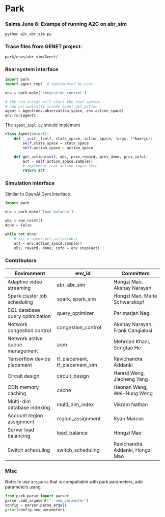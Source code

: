 # Park

### Salma June 8: Exampe of running A2C on abr_sim 

`python a2c_abr_sim.py`

### Trace files from GENET project:

`park/envs/abr_sim/Genet/`

### Real system interface
```python
import park
import agent_impl  # implemented by user

env = park.make('congestion_control')

# the run script will start the real system
# and periodically invoke agent.get_action
agent = Agent(env.observation_space, env.action_space)
env.run(agent)
```

The `agent_impl.py` should implement
```python
class Agent(object):
    def __init__(self, state_space, action_space, *args, **kwargs):
        self.state_space = state_space
        self.action_space = action_space

    def get_action(self, obs, prev_reward, prev_done, prev_info):
        act = self.action_space.sample()
        # implement real action logic here
        return act
```

### Simulation interface
Similar to OpenAI Gym interface.
```python
import park

env = park.make('load_balance')

obs = env.reset()
done = False

while not done:
    # act = agent.get_action(obs)
    act = env.action_space.sample()
    obs, reward, done, info = env.step(act)
```

### Contributors

| Environment                     | env_id                         | Committers                       |
| ------------------------------- | ------------------------------ | -------------------------------- |
| Adaptive video streaming        | abr, abr_sim                   | Hongzi Mao, Akshay Narayan       |
| Spark cluster job scheduling    | spark, spark_sim               | Hongzi Mao, Malte Schwarzkopf    |
| SQL database query optimization | query_optimizer                | Parimarjan Negi                  |
| Network congestion control      | congestion_control             | Akshay Narayan, Frank Cangialosi |
| Network active queue management | aqm                            | Mehrdad Khani, Songtao He        |
| Tensorflow device placement     | tf_placement, tf_placement_sim | Ravichandra Addanki              |
| Circuit design                  | circuit_design                 | Hanrui Wang, Jiacheng Yang       |
| CDN memory caching              | cache                          | Haonan Wang, Wei-Hung Weng       |
| Multi-dim database indexing     | multi_dim_index                | Vikram Nathan                    |
| Account region assignment       | region_assignment              | Ryan Marcus                      |
| Server load balancing           | load_balance                   | Hongzi Mao                       |
| Switch scheduling               | switch_scheduling              | Ravichandra Addanki, Hongzi Mao  |

### Misc
Note: to use `argparse` that is compatiable with park parameters, add parameters using
```python
from park.param import parser
parser.add_argument('--new_parameter')
config = parser.parse_args()
print(config.new_parameter)
```
